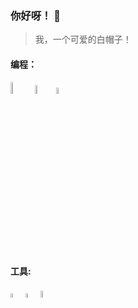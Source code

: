 ### 你好呀！ 👋
> 我，一个可爱的白帽子！
#### 编程：
<p>
  <img src="https://bianyu-tuchuang.oss-cn-shenzhen.aliyuncs.com/Python3-BianYu.png" alt="Python3" width="7%" />
  <img src="https://bianyu-tuchuang.oss-cn-shenzhen.aliyuncs.com/HTML5-BianYu.png" alt="HTML5" width="6%" />
  <img src="https://bianyu-tuchuang.oss-cn-shenzhen.aliyuncs.com/CSS3-BianYu.png" alt="CSS3" width="5%" />
</p>

#### 工具:
<p>
  <img src="https://bianyu-tuchuang.oss-cn-shenzhen.aliyuncs.com/KaLi-BianYu.png" alt="KaLi" width="4%" />
  <img src="https://bianyu-tuchuang.oss-cn-shenzhen.aliyuncs.com/KaFei-BianYu.png" alt="咖啡" width="4%" />
  <img src="https://bianyu-tuchuang.oss-cn-shenzhen.aliyuncs.com/BaiDu-BianYu.png" alt="BaiDu" width="5.2%" />
</p>
<!--
**Bian-Xin-Yu/Bian-Xin-Yu** is a ✨ _special_ ✨ repository because its `README.md` (this file) appears on your GitHub profile.

Here are some ideas to get you started:

- 🔭 I’m currently working on ...
- 🌱 I’m currently learning ...
- 👯 I’m looking to collaborate on ...
- 🤔 I’m looking for help with ...
- 💬 Ask me about ...
- 📫 How to reach me: ...
- 😄 Pronouns: ...
- ⚡ Fun fact: ...
-->
